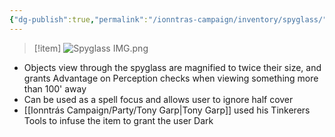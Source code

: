 ```yaml
---
{"dg-publish":true,"permalink":"/ionntras-campaign/inventory/spyglass/","created":"","updated":""}
---
```



>[!item]
>![Spyglass IMG.png](/img/user/z_Assets/Spyglass%20IMG.png)

- Objects view through the spyglass are magnified to twice their size, and grants Advantage on Perception checks when viewing something more than 100' away
- Can be used as a spell focus and allows user to ignore half cover 
- [[Ionntrás Campaign/Party/Tony Garp\|Tony Garp]] used his Tinkerers Tools to infuse the item to grant the user Dark